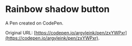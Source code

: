 # Rainbow shadow button

A Pen created on CodePen.

Original URL: [https://codepen.io/argyleink/pen/zxYWPxr](https://codepen.io/argyleink/pen/zxYWPxr).

